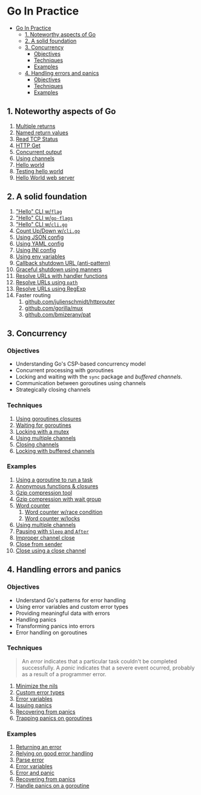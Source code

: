 # Go In Practice

- [Go In Practice](#go-in-practice)
  - [1. Noteworthy aspects of Go](#1-noteworthy-aspects-of-go)
  - [2. A solid foundation](#2-a-solid-foundation)
  - [3. Concurrency](#3-concurrency)
    - [Objectives](#objectives)
    - [Techniques](#techniques)
    - [Examples](#examples)
  - [4. Handling errors and panics](#4-handling-errors-and-panics)
    - [Objectives](#objectives-1)
    - [Techniques](#techniques-1)
    - [Examples](#examples-1)

## 1. Noteworthy aspects of Go

1. [Multiple returns](1/returns.go)
2. [Named return values](1/returns2.go)
3. [Read TCP Status](1/read_status.go)
4. [HTTP Get](1/http_get.go)
5. [Concurrent output](1/concurrent_print.go)
6. [Using channels](1/channel.go)
7. [Hello world](1/hello.go)
8. [Testing hello world](1/hello_test.go)
9. [Hello World web server](1/nago.go)

## 2. A solid foundation

1. ["Hello" CLI w/`flag`](2/flag_cli.go)
2. ["Hello" CLI w/`go-flags`](2/go_flags/main.go)
3. ["Hello" CLI w/`cli.go`](2/cli_go/main.go)
4. [Count Up/Down w/`cli.go`](2/count_cli/main.go)
5. [Using JSON config](2/config_json/main.go)
6. [Using YAML config](2/config_yaml/main.go)
7. [Using INI config](2/config_ini/main.go)
8. [Using env variables](2/env_config.go)
9. [Callback shutdown URL (anti-pattern)](2/callback_shutdown.go)
10. [Graceful shutdown using manners](2/manners_shutdown/main.go)
11. [Resolve URLs with handler functions](2/multiple_handlers.go)
12. [Resolve URLs using `path`](2/path_handlers/main.go)
13. [Resolve URLs using RegExp](2/regex_handlers.go)
14. Faster routing
    1. [github.com/julienschmidt/httprouter](https://github.com/julienschmidt/httprouter)
    2. [github.com/gorilla/mux](https://github.com/gorilla/mux)
    3. [github.com/bmizerany/pat](https://github.com/bmizerany/pat)

## 3. Concurrency

### Objectives

* Understanding Go's CSP-based concurrency model
* Concurrent processing with goroutines
* Locking and waiting with the `sync` package and *buffered channels*.
* Communication between goroutines using channels
* Strategically closing channels

### Techniques

1. [Using goroutines closures](3/techniques/closures.md)
2. [Waiting for goroutines](3/techniques/waiting.md)
3. [Locking with a mutex](3/techniques/mutex.md)
4. [Using multiple channels](3/techniques/multiple_channels.md)
5. [Closing channels](3/techniques/closing-channels.md)
6. [Locking with buffered channels](3/techniques/buffered_channels.md)

### Examples

1. [Using a goroutine to run a task](3/goroutine.go)
2. [Anonymous functions & closures](3/anonymous_function.go)
3. [Gzip compression tool](3/gzip_compression.go)
4. [Gzip compression with wait group](3/gzip_wait_group.go)
5. [Word counter](3/word_counter)
   1. [Word counter w/race condition](3/word_counter/word_counter_race_condition.go)
   2. [Word counter w/locks](3/word_counter/word_counter_locks.go)
6. [Using multiple channels](3/multiple_channels.go)
7. [Pausing with `Sleep` and `After`](3/pausing.go)
8. [Improper channel close](3/improper_channel_close.go)
9. [Close from sender](3/close_from_sender.go)
10. [Close using a close channel](3/close_channel.go)

## 4. Handling errors and panics

### Objectives

* Understand Go's patterns for error handling
* Using error variables and custom error types
* Providing meaningful data with errors
* Handling panics
* Transforming panics into errors
* Error handling on goroutines

### Techniques

> An *error* indicates that a particular task couldn't be completed successfully. A *panic* indicates that a severe event ocurred, probably as a result of a programmer error.

1. [Minimize the nils](4/techniques/minimize-nils.md)
2. [Custom error types](4/techniques/custom-error-types.md)
3. [Error variables](4/techniques/error_variables.md)
4. [Issuing panics](4/techniques/panic.md)
5. [Recovering from panics](4/techniques/recovering_from_panics.md)
6. [Trapping panics on goroutines](4/tecnniques/trapping_panics_on_goroutines.md)


### Examples

1. [Returning an error](4/returning_error.go)
2. [Relying on good error handling](4/relying_on_good_error_handling.go)
3. [Parse error](4/parse_error.go)
4. [Error variables](4/error_variables.go)
5. [Error and panic](4/error_and_panic.go)
6. [Recovering from panics](4/recovering_from_panics.go)
7. [Handle panics on a goroutine](4/handle_panics_on_goroutine.go)
